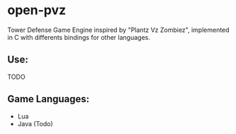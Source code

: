 # open-pvz
Tower Defense Game Engine inspired by "Plantz Vz Zombiez", implemented in C with differents bindings for other languages.

## Use:
TODO

## Game Languages:
 * Lua
 * Java (Todo)
